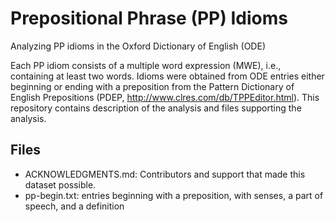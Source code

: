 # Prepositional Phrase (PP) Idioms
Analyzing PP idioms in the Oxford Dictionary of English (ODE)

Each PP idiom consists of a multiple word expression (MWE), i.e., containing at least two words. Idioms were obtained from ODE entries either beginning or ending with a preposition from the Pattern Dictionary of English Prepositions (PDEP, <http://www.clres.com/db/TPPEditor.html>). This repository contains description of the analysis and files supporting the analysis.

Files
-----
- ACKNOWLEDGMENTS.md: Contributors and support that made this dataset possible.
- pp-begin.txt: entries beginning with a preposition, with senses, a part of speech, and a definition
